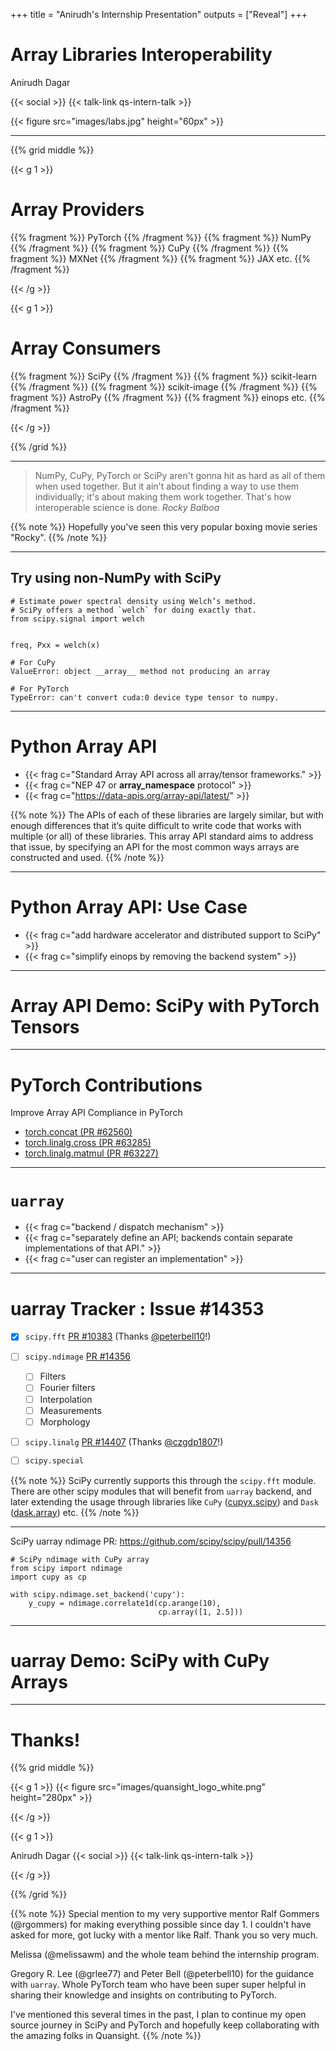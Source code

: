 +++
title = "Anirudh's Internship Presentation"
outputs = ["Reveal"]
+++

# Array Libraries Interoperability
Anirudh Dagar


{{< social >}}
{{< talk-link qs-intern-talk >}}


{{< figure src="images/labs.jpg" height="60px" >}}


---

{{% grid middle %}}


{{< g 1 >}}

# Array Providers

{{% fragment %}} PyTorch {{% /fragment %}}
{{% fragment %}} NumPy {{% /fragment %}}
{{% fragment %}} CuPy {{% /fragment %}}
{{% fragment %}} MXNet {{% /fragment %}}
{{% fragment %}} JAX etc. {{% /fragment %}}

{{< /g >}}


{{< g 1 >}}

# Array Consumers

{{% fragment %}} SciPy {{% /fragment %}}
{{% fragment %}} scikit-learn {{% /fragment %}}
{{% fragment %}} scikit-image {{% /fragment %}}
{{% fragment %}} AstroPy {{% /fragment %}}
{{% fragment %}} einops etc. {{% /fragment %}}

{{< /g >}}


{{% /grid %}}

---


> NumPy, CuPy, PyTorch or SciPy aren't gonna hit as hard as all of them when used together.
> But it ain't about finding a way to use them individually; it's about making them work together.
> That's how interoperable science is done.
> <cite>Rocky Balboa</cite>

{{% note %}}
Hopefully you've seen this very popular boxing movie series "Rocky".
{{% /note %}}

---

## Try using non-NumPy with SciPy

```python{1-3|6|6-12}
# Estimate power spectral density using Welch’s method.
# SciPy offers a method `welch` for doing exactly that.
from scipy.signal import welch


freq, Pxx = welch(x)

# For CuPy
ValueError: object __array__ method not producing an array

# For PyTorch
TypeError: can't convert cuda:0 device type tensor to numpy.
```


---

# Python Array API

- {{< frag c="Standard Array API across all array/tensor frameworks." >}}
- {{< frag c="NEP 47 or __array_namespace__ protocol" >}}
- {{< frag c="https://data-apis.org/array-api/latest/" >}}


{{% note %}}
The APIs of each of these libraries are largely similar, but with enough differences that it’s quite difficult to write code that works with multiple (or all) of these libraries. This array API standard aims to address that issue, by specifying an API for the most common ways arrays are constructed and used.
{{% /note %}}

---

# Python Array API: Use Case

- {{< frag c="add hardware accelerator and distributed support to SciPy" >}}
- {{< frag c="simplify einops by removing the backend system" >}}

---

# Array API Demo: SciPy with PyTorch Tensors

---

# PyTorch Contributions

Improve Array API Compliance in PyTorch

<ul>
  <li class="fragment"><a href="https://github.com/pytorch/pytorch/pull/62560">torch.concat (PR #62560)</a></li>
  <li class="fragment"><a href="https://github.com/pytorch/pytorch/pull/63285">torch.linalg.cross (PR #63285)</a></li>
  <li class="fragment"><a href="https://github.com/pytorch/pytorch/pull/63227">torch.linalg.matmul (PR #63227)</a></li>
</ul>

---

# ``uarray``

- {{< frag c="backend / dispatch mechanism" >}}
- {{< frag c="separately define an API; backends contain separate implementations of that API." >}}
- {{< frag c="user can register an implementation" >}}

---

# uarray Tracker : Issue #14353

- [x] `scipy.fft` [PR #10383](https://github.com/scipy/scipy/pull/10383) (Thanks [@peterbell10](https://github.com/peterbell10)!)

- [ ] `scipy.ndimage` [PR #14356](https://github.com/scipy/scipy/pull/14356) 
  - [ ] Filters
  - [ ] Fourier filters
  - [ ] Interpolation
  - [ ] Measurements
  - [ ] Morphology

- [ ] `scipy.linalg` [PR #14407](https://github.com/scipy/scipy/pull/14407) (Thanks [@czgdp1807](https://github.com/czgdp1807)!)

- [ ] `scipy.special`


{{% note %}}
SciPy currently supports this through the `scipy.fft` module.
There are other scipy modules that will benefit from `uarray` backend, and later extending the usage through libraries like `CuPy` ([cupyx.scipy](https://github.com/cupy/cupy/tree/master/cupyx/scipy)) and `Dask` ([dask.array](https://github.com/dask/dask/tree/main/dask/array)) etc.
{{% /note %}}

---

SciPy uarray ndimage PR: https://github.com/scipy/scipy/pull/14356

```python{1-3|5|5-7}
# SciPy ndimage with CuPy array
from scipy import ndimage
import cupy as cp

with scipy.ndimage.set_backend('cupy'):
    y_cupy = ndimage.correlate1d(cp.arange(10),
                                 cp.array([1, 2.5]))
```

---

# uarray Demo: SciPy with CuPy Arrays

---

# Thanks!

{{% grid middle %}}

{{< g 1 >}}
{{< figure src="images/quansight_logo_white.png" height="280px" >}}


{{< /g >}}

{{< g 1 >}}

Anirudh Dagar
{{< social >}}
{{< talk-link qs-intern-talk >}}

{{< /g >}}

{{% /grid %}}

{{% note %}}
Special mention to my very supportive mentor Ralf Gommers (@rgommers) for making everything possible since day 1.
I couldn't have asked for more, got lucky with a mentor like Ralf. Thank you so very much.

Melissa (@melissawm) and the whole team behind the internship program.

Gregory R. Lee (@grlee77) and Peter Bell (@peterbell10) for the guidance with ``uarray``.
Whole PyTorch team who have been super super helpful in sharing their knowledge and insights on contributing to PyTorch.

I've mentioned this several times in the past, I plan to continue my open source journey in SciPy and PyTorch and hopefully
keep collaborating with the amazing folks in Quansight.
{{% /note %}}
